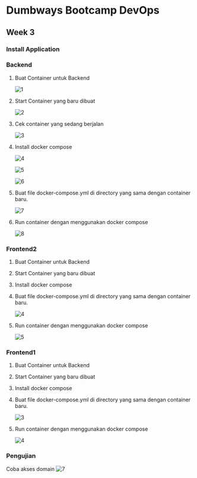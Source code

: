 # Dumbways Bootcamp DevOps
## Week 3
### Install Application 

### Backend

1. Buat Container untuk Backend
   
   ![1]()

2. Start Container yang baru dibuat
   
    ![2]()

3. Cek container yang sedang berjalan
   
    ![3]()

4. Install docker compose
   
   ![4]()

   ![5]()

   ![6]()

5. Buat file docker-compose.yml di directory yang sama dengan container baru.
   
   ![7]()

6. Run container dengan menggunakan docker compose
   
   ![8]()

### Frontend2

1. Buat Container untuk Backend
2. Start Container yang baru dibuat
3. Install docker compose
4. Buat file docker-compose.yml di directory yang sama dengan container baru.
   
   ![4]()

5. Run container dengan menggunakan docker compose
   
   ![5]()

### Frontend1

1. Buat Container untuk Backend
2. Start Container yang baru dibuat
3. Install docker compose
4. Buat file docker-compose.yml di directory yang sama dengan container baru.
   
   ![3]()

5. Run container dengan menggunakan docker compose
   
   ![4]()

### Pengujian

Coba akses domain
    ![7]()